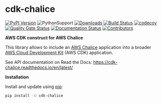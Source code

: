 # cdk-chalice

[![PyPI Version](https://badge.fury.io/py/cdk-chalice.svg)](https://badge.fury.io/py/cdk-chalice)
![PythonSupport](https://img.shields.io/static/v1?label=python&message=3.6%20|%203.7%20|%203.8&color=blue?style=flat-square&logo=python)
[![Downloads](https://img.shields.io/pypi/dm/cdk-chalice.svg)](https://pypi.org/project/cdk-chalice/)
[![Build Status](https://travis-ci.com/alexpulver/cdk-chalice.svg?branch=master)](https://travis-ci.com/alexpulver/cdk-chalice)
[![codecov](https://codecov.io/gh/alexpulver/cdk-chalice/branch/master/graph/badge.svg)](https://codecov.io/gh/alexpulver/cdk-chalice)
[![Quality Gate Status](https://sonarcloud.io/api/project_badges/measure?project=alexpulver_cdk-chalice&metric=alert_status)](https://sonarcloud.io/dashboard?id=alexpulver_cdk-chalice)
[![Documentation Status](https://readthedocs.org/projects/cdk-chalice/badge/?version=latest)](https://cdk-chalice.readthedocs.io/en/latest/?badge=latest)
[![Contributors](https://img.shields.io/github/contributors/alexpulver/cdk-chalice.svg)](https://github.com/alexpulver/cdk-chalice/graphs/contributors)

**AWS CDK construct for AWS Chalice**

This library allows to include an [AWS Chalice](https://chalice.readthedocs.io/en/latest/) 
application into a broader [AWS Cloud Development Kit](https://docs.aws.amazon.com/cdk/latest/guide/home.html)
(AWS CDK) application.

See API documentation on Read the Docs: https://cdk-chalice.readthedocs.io/en/latest/

**Installation**

Install and update using [pip](https://pip.pypa.io/en/stable/installing/):
```bash
pip install -U cdk-chalice
```
